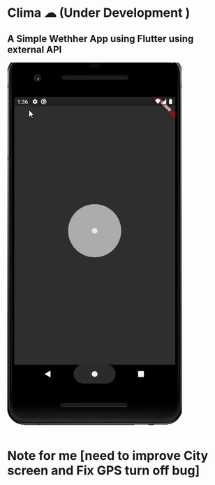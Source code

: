 


# Clima ☁ (Under Development )

## A Simple Wethher App using Flutter using external API 
![](images/wether.gif)


# Note for me [need to improve City screen and Fix GPS turn off bug]

